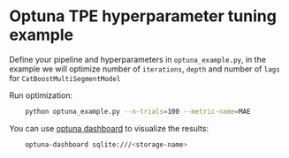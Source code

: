 # Optuna TPE hyperparameter tuning example

Define your pipeline and hyperparameters in `optuna_example.py`, in the example we will optimize number of `iterations`, `depth` and number of `lags` for `CatBoostMultiSegmentModel`

Run optimization:

```bash
    python optuna_example.py --n-trials=100 --metric-name=MAE
```

You can use [optuna dashboard](https://github.com/optuna/optuna-dashboard) to visualize the results:

```bash
    optuna-dashboard sqlite:///<storage-name>
```
